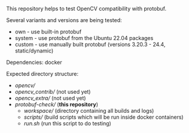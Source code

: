 This repository helps to test OpenCV compatibility with protobuf.

Several variants and versions are being tested:
* own - use built-in protobuf
* system - use protobuf from the Ubuntu 22.04 packages
* custom - use manually built protobuf (versions 3.20.3 - 24.4, static/dynamic)

Dependencies: docker

Expected directory structure:
* _opencv/_
* _opencv_contrib/_ (not used yet)
* _opencv_extra/_ (not used yet)
* _protobuf-check/_ (**this repository**)
  * _workspace/_ (directory containing all builds and logs)
  * _scripts/_ (build scripts which will be run inside docker containers)
  * _run.sh_ (run this script to do testing)
